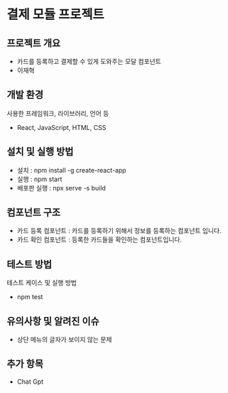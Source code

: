 # 결제 모듈 프로젝트

## 프로젝트 개요

- 카드를 등록하고 결제할 수 있게 도와주는 모달 컴포넌트
- 이재혁


## 개발 환경

사용한 프레임워크, 라이브러리, 언어 등

- React, JavaScript, HTML, CSS


## 설치 및 실행 방법

- 설치 : npm install -g create-react-app
- 실행 : npm start
- 배포판 실행 : npx serve -s build


## 컴포넌트 구조

- 카드 등록 컴포넌트 : 카드를 등록하기 위해서 정보를 등록하는 컴포넌트 입니다.
- 카드 확인 컴포넌트 : 등록한 카드들을 확인하는 컴포넌트입니다.

## 테스트 방법

테스트 케이스 및 실행 방법


- npm test


## 유의사항 및 알려진 이슈

- 상단 메뉴의 글자가 보이지 않는 문제

## 추가 항목

- Chat Gpt
